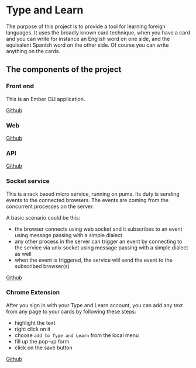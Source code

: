 # Type and Learn

The purpose of this project is to provide a tool for learning foreign languages. It uses the broadly known card technique, when you have a card and you can write for instance an English word on one side, and the equivalent Spanish word on the other side. Of course you can write anything on the cards.

## The components of the project

### Front end

This is an Ember CLI application.

[Github](https://github.com/tothpeter/type_and_learn_client)

### Web
[Github](https://github.com/tothpeter/type_and_learn_web)

### API
[Github](https://github.com/tothpeter/type_and_learn_api)

### Socket service

This is a rack based micro service, running on puma. Its duty is sending events to the connected browsers. The events are coming from the concurrent processes on the server.

A basic scenario could be this:

- the browser connects using web socket and it subscribes to an event using message passing with a simple dialect
- any other process in the server can trigger an event by connecting to the service via unix socket using message passing with a simple dialect as well
- when the event is triggered, the service will send the event to the subscribed browser(s)

[Github](https://github.com/tothpeter/type_and_learn_websockets)

### Chrome Extension

After you sign in with your Type and Learn account, you can add any text from any page to your cards by following these steps:

- highlight the text
- right click on it
- choose `add to Type and Learn` from the local menu
- fill up the pop-up form
- click on the save button

[Github](https://github.com/tothpeter/type_and_learn_chrome_extension)